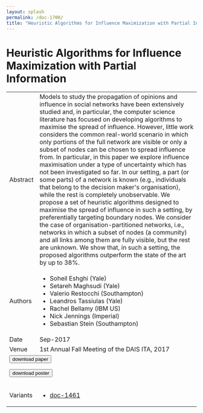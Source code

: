 ```yaml
---
layout: splash
permalink: /doc-1700/
title: "Heuristic Algorithms for Influence Maximization with Partial Information"
---
```


# Heuristic Algorithms for Influence Maximization with Partial Information

<table>
    <tbody>
    <tr>
        <td>Abstract</td>
        <td>Models to study the propagation of opinions and influence in social networks have been extensively studied and, in particular, the computer science literature has focused on developing algorithms to maximise the spread of influence. However, little work considers the common real-world scenario in which only portions of the full network are visible or only a subset of nodes can be chosen to spread influence from. In particular, in this paper we explore influence maximisation under a type of uncertainty which has not been investigated so far. In our setting, a part (or some parts) of a network is known (e.g., individuals that belong to the decision maker's organisation), while the rest is completely unobservable. We propose a set of heuristic algorithms designed to maximise the spread of influence in such a setting, by preferentially targeting boundary nodes. We consider the case of organisation-partitioned networks, i.e., networks in which a subset of nodes (a community) and all links among them are fully visible, but the rest are unknown. We show that, in such a setting, the proposed algorithms outperform the state of the art by up to 38%.</td>
    </tr>
    <tr>
        <td>Authors</td>
        <td>
            <ul>
                <li>Soheil Eshghi (Yale)</li>
                <li>Setareh Maghsudi (Yale)</li>
                <li>Valerio Restocchi (Southampton)</li>
                <li>Leandros Tassiulas (Yale)</li>
                <li>Rachel Bellamy (IBM US)</li>
                <li>Nick Jennings (Imperial)</li>
                <li>Sebastian Stein (Southampton)</li>
            </ul>
        </td>
    </tr>
    <tr>
        <td>Date</td>
        <td>Sep-2017</td>
    </tr>
    <tr>
        <td>Venue</td>
        <td>1st Annual Fall Meeting of the DAIS ITA, 2017</td>
    </tr>
        <tr>
            <td colspan="2">
                <form method="get" action="https://dais-ita.org/sites/default/files/S_013-paper.pdf">
                    <button type="submit">download paper</button>
                </form>
                <form method="get" action="https://dais-ita.org/sites/default/files/S_013-poster.pdf">
                    <button type="submit">download poster</button>
                </form>
            </td>
        </tr>
        <tr>
            <td>Variants</td>
            <td>
                <ul>
                    <li><a href="\doc-1461\">doc-1461</a></li>
                </ul>
            </td>
        </tr>
    </tbody>
</table>
